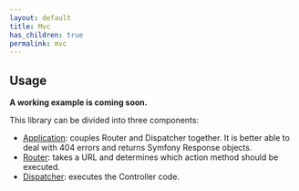 ```yaml
---
layout: default
title: Mvc
has_children: true
permalink: mvc
---
```




## Usage

**A working example is coming soon.**

This library can be divided into three components:
* [Application](https://github.com/SidRoberts/centum/blob/development/src/Mvc/Application.php):
  couples Router and Dispatcher together.
  It is better able to deal with 404 errors and returns Symfony Response objects.
* [Router](https://github.com/SidRoberts/centum/blob/development/src/Mvc/Router.php):
  takes a URL and determines which action method should be executed.
* [Dispatcher](https://github.com/SidRoberts/centum/blob/development/src/Mvc/Dispatcher.php):
  executes the Controller code.
